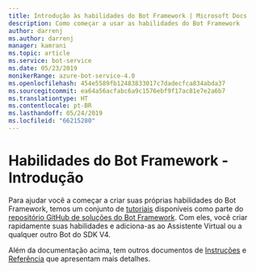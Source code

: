 ```yaml
---
title: Introdução às habilidades do Bot Framework | Microsoft Docs
description: Como começar a usar as habilidades do Bot Framework
author: darrenj
ms.author: darrenj
manager: kamrani
ms.topic: article
ms.service: bot-service
ms.date: 05/23/2019
monikerRange: azure-bot-service-4.0
ms.openlocfilehash: 454e5589fb12483833017c7dadecfca834abda37
ms.sourcegitcommit: ea64a56acfabc6a9c1576ebf9f17ac81e7e2a6b7
ms.translationtype: HT
ms.contentlocale: pt-BR
ms.lasthandoff: 05/24/2019
ms.locfileid: "66215280"
---
```

# <a name="bot-framework-skills---getting-started"></a>Habilidades do Bot Framework - Introdução

Para ajudar você a começar a criar suas próprias habilidades do Bot Framework, temos um conjunto de [tutoriais](https://github.com/microsoft/AI/tree/master/docs#tutorials) disponíveis como parte do [repositório GitHub de soluções do Bot Framework](https://github.com/Microsoft/botframework-solutions). Com eles, você criar rapidamente suas habilidades e adiciona-as ao Assistente Virtual ou a qualquer outro Bot do SDK V4.

Além da documentação acima, tem outros documentos de [Instruções](https://github.com/microsoft/AI/tree/master/docs#how-to) e [Referência](https://github.com/microsoft/AI/tree/master/docs#reference) que apresentam mais detalhes.